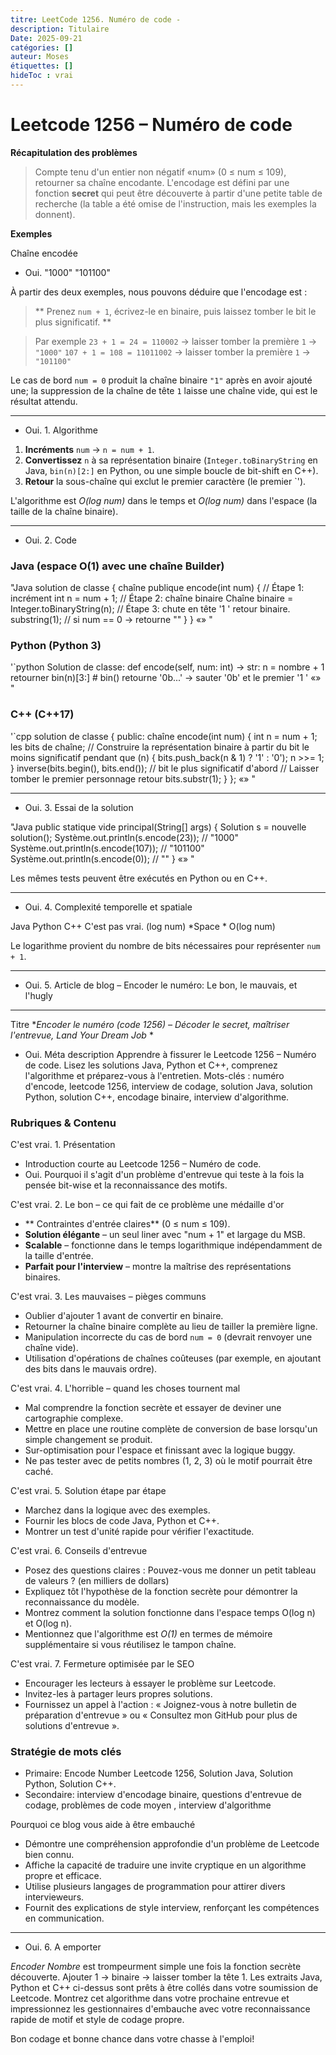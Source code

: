 ```yaml
---
titre: LeetCode 1256. Numéro de code -
description: Titulaire
Date: 2025-09-21
catégories: []
auteur: Moses
étiquettes: []
hideToc : vrai
---
```

# Leetcode 1256 – Numéro de code
**Récapitulation des problèmes**

> Compte tenu d'un entier non négatif «num» (0 ≤ num ≤ 109), retourner sa chaîne encodante.
> L'encodage est défini par une fonction **secret** qui peut être découverte à partir d'une petite table de recherche (la table a été omise de l'instruction, mais les exemples la donnent).

**Exemples**

Chaîne encodée
- Oui.
"1000"
"101100"

À partir des deux exemples, nous pouvons déduire que l'encodage est :
> ** Prenez `num + 1`, écrivez-le en binaire, puis laissez tomber le bit le plus significatif. **

> Par exemple
> `23 + 1 = 24 = 110002` → laisser tomber la première `1` → `"1000"`
> `107 + 1 = 108 = 11011002` → laisser tomber la première `1` → `"101100"`

Le cas de bord `num = 0` produit la chaîne binaire `"1"` après en avoir ajouté une; la suppression de la chaîne de tête `1` laisse une chaîne vide, qui est le résultat attendu.

---

- Oui. 1. Algorithme

1. **Incréments** `num` → `n = num + 1`.
2. **Convertissez** `n` à sa représentation binaire (`Integer.toBinaryString` en Java, `bin(n)[2:]` en Python, ou une simple boucle de bit-shift en C++).
3. **Retour** la sous-chaîne qui exclut le premier caractère (le premier `').

L'algorithme est *O(log num)* dans le temps et *O(log num)* dans l'espace (la taille de la chaîne binaire).

---

- Oui. 2. Code

### Java (espace O(1) avec une chaîne Builder)

"Java
solution de classe {
chaîne publique encode(int num) {
// Étape 1: incrément
int n = num + 1;
// Étape 2: chaîne binaire
Chaîne binaire = Integer.toBinaryString(n);
// Étape 3: chute en tête '1 '
retour binaire. substring(1); // si num == 0 -> retourne ""
}
}
«» "

### Python (Python 3)

'`python
Solution de classe:
def encode(self, num: int) -> str:
n = nombre + 1
retourner bin(n)[3:] # bin() retourne '0b...' -> sauter '0b' et le premier '1 '
«» "

### C++ (C++17)

'`cpp
solution de classe {
public:
chaîne encode(int num) {
int n = num + 1;
les bits de chaîne;
// Construire la représentation binaire à partir du bit le moins significatif
pendant que (n) {
bits.push_back(n & 1) ? '1' : '0');
n >>= 1;
}
inverse(bits.begin(), bits.end()); // bit le plus significatif d'abord
// Laisser tomber le premier personnage
retour bits.substr(1);
}
};
«» "

---

- Oui. 3. Essai de la solution

"Java
public statique vide principal(String[] args) {
Solution s = nouvelle solution();
Système.out.println(s.encode(23)); // "1000"
Système.out.println(s.encode(107)); // "101100"
Système.out.println(s.encode(0)); // ""
}
«» "

Les mêmes tests peuvent être exécutés en Python ou en C++.

---

- Oui. 4. Complexité temporelle et spatiale

Java Python C++
C'est pas vrai.
(log num)
*Space * O(log num)

Le logarithme provient du nombre de bits nécessaires pour représenter `num + 1`.

---

- Oui. 5. Article de blog – Encoder le numéro: Le bon, le mauvais, et l'hugly

---

Titre
**Encoder le numéro (code 1256) – Décoder le secret, maîtriser l'entrevue, Land Your Dream Job* *

- Oui. Méta description
Apprendre à fissurer le Leetcode 1256 – Numéro de code. Lisez les solutions Java, Python et C++, comprenez l'algorithme et préparez-vous à l'entretien. Mots-clés : numéro d'encode, leetcode 1256, interview de codage, solution Java, solution Python, solution C++, encodage binaire, interview d'algorithme.

### Rubriques & Contenu

C'est vrai. 1. Présentation
- Introduction courte au Leetcode 1256 – Numéro de code.
- Oui. Pourquoi il s'agit d'un problème d'entrevue qui teste à la fois la pensée bit-wise et la reconnaissance des motifs.

C'est vrai. 2. Le bon – ce qui fait de ce problème une médaille d'or
- ** Contraintes d'entrée claires** (0 ≤ num ≤ 109).
- **Solution élégante** – un seul liner avec "num + 1" et largage du MSB.
- **Scalable** – fonctionne dans le temps logarithmique indépendamment de la taille d'entrée.
- **Parfait pour l'interview** – montre la maîtrise des représentations binaires.

C'est vrai. 3. Les mauvaises – pièges communs
- Oublier d'ajouter 1 avant de convertir en binaire.
- Retourner la chaîne binaire complète au lieu de tailler la première ligne.
- Manipulation incorrecte du cas de bord `num = 0` (devrait renvoyer une chaîne vide).
- Utilisation d'opérations de chaînes coûteuses (par exemple, en ajoutant des bits dans le mauvais ordre).

C'est vrai. 4. L'horrible – quand les choses tournent mal
- Mal comprendre la fonction secrète et essayer de deviner une cartographie complexe.
- Mettre en place une routine complète de conversion de base lorsqu'un simple changement se produit.
- Sur-optimisation pour l'espace et finissant avec la logique buggy.
- Ne pas tester avec de petits nombres (1, 2, 3) où le motif pourrait être caché.

C'est vrai. 5. Solution étape par étape
- Marchez dans la logique avec des exemples.
- Fournir les blocs de code Java, Python et C++.
- Montrer un test d'unité rapide pour vérifier l'exactitude.

C'est vrai. 6. Conseils d'entrevue
- Posez des questions claires : Pouvez-vous me donner un petit tableau de valeurs ? (en milliers de dollars)
- Expliquez tôt l'hypothèse de la fonction secrète pour démontrer la reconnaissance du modèle.
- Montrez comment la solution fonctionne dans l'espace temps O(log n) et O(log n).
- Mentionnez que l'algorithme est *O(1)* en termes de mémoire supplémentaire si vous réutilisez le tampon chaîne.

C'est vrai. 7. Fermeture optimisée par le SEO
- Encourager les lecteurs à essayer le problème sur Leetcode.
- Invitez-les à partager leurs propres solutions.
- Fournissez un appel à l'action : « Joignez-vous à notre bulletin de préparation d'entrevue » ou « Consultez mon GitHub pour plus de solutions d'entrevue ».

### Stratégie de mots clés
- Primaire: Encode Number Leetcode 1256, Solution Java, Solution Python, Solution C++.
- Secondaire: interview d'encodage binaire, questions d'entrevue de codage, problèmes de code moyen , interview d'algorithme

Pourquoi ce blog vous aide à être embauché
- Démontre une compréhension approfondie d'un problème de Leetcode bien connu.
- Affiche la capacité de traduire une invite cryptique en un algorithme propre et efficace.
- Utilise plusieurs langages de programmation pour attirer divers intervieweurs.
- Fournit des explications de style interview, renforçant les compétences en communication.

---

- Oui. 6. A emporter

*Encoder Nombre* est trompeurment simple une fois la fonction secrète découverte.
Ajouter 1 → binaire → laisser tomber la tête 1.
Les extraits Java, Python et C++ ci-dessus sont prêts à être collés dans votre soumission de Leetcode.
Montrez cet algorithme dans votre prochaine entrevue et impressionnez les gestionnaires d'embauche avec votre reconnaissance rapide de motif et style de codage propre.

Bon codage et bonne chance dans votre chasse à l'emploi!